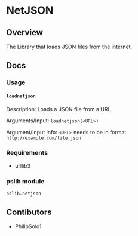 # NetJSON
## Overview
The Library that loads JSON files from the internet.
## Docs
### Usage
#### `loadnetjson`

Description: Loads a JSON file from a URL

Arguments/Input: `loadnetjson(<URL>)`

Argument/Input Info: `<URL>` needs to be in format `http://example.com/file.json`
### Requirements
 - urllib3
### pslib module
`pslib.netjson`
## Contibutors
 - PhilipSolo1
